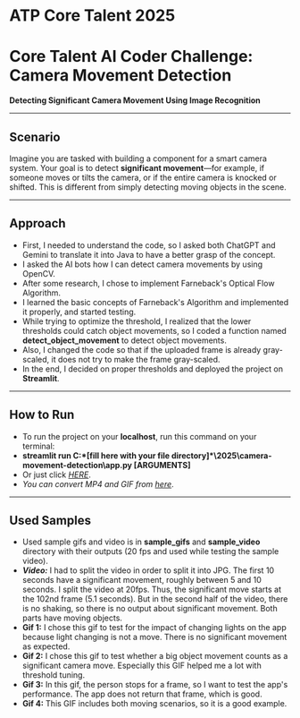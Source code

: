 # ATP Core Talent 2025
# Core Talent AI Coder Challenge: Camera Movement Detection

**Detecting Significant Camera Movement Using Image Recognition**

---

## Scenario

Imagine you are tasked with building a component for a smart camera system. Your goal is to detect **significant movement**—for example, if someone moves or tilts the camera, or if the entire camera is knocked or shifted. This is different from simply detecting moving objects in the scene.

---

## Approach

  * First, I needed to understand the code, so I asked both ChatGPT and Gemini to translate it into Java to have a better grasp of the concept.
  * I asked the AI bots how I can detect camera movements by using OpenCV.
  * After some research, I chose to implement Farneback's Optical Flow Algorithm.
  * I learned the basic concepts of Farneback's Algorithm and implemented it properly, and started testing.
  * While trying to optimize the threshold, I realized that the lower thresholds could catch object movements, so I coded a function named **detect_object_movement** to detect object movements.
  * Also, I changed the code so that if the uploaded frame is already gray-scaled, it does not try to make the frame gray-scaled.
  * In the end, I decided on proper thresholds and deployed the project on **Streamlit**.

---

## How to Run

  * To run the project on your **localhost**, run this command on your terminal:
  * **streamlit run C:\*[fill here with your file directory]*\2025\camera-movement-detection\app.py [ARGUMENTS]**
  * Or just click [*HERE*](https://atpcoretalentsrd.streamlit.app/).
  * _You can convert MP4 and GIF from [here](https://ezgif.com/split)_.

---

## Used Samples

  * Used sample gifs and video is in **sample_gifs** and **sample_video** directory with their outputs (20 fps and used while testing the sample video).
  * ***Video:*** I had to split the video in order to split it into JPG. The first 10 seconds have a significant movement, roughly between 5 and 10 seconds. I split the video at 20fps. Thus, the significant move starts at the 102nd frame (5.1 seconds). But in the second half of the video, there is no shaking, so there is no output about significant movement. Both parts have moving objects.
  * **Gif 1:** I chose this gif to test for the impact of changing lights on the app because light changing is not a move. There is no significant movement as expected.
  * **Gif 2:** I chose this gif to test whether a big object movement counts as a significant camera move. Especially this GIF helped me a lot with threshold tuning.
  * **Gif 3:** In this gif, the person stops for a frame, so I want to test the app's performance. The app does not return that frame, which is good.
  * **Gif 4:** This GIF includes both moving scenarios, so it is a good example.  
